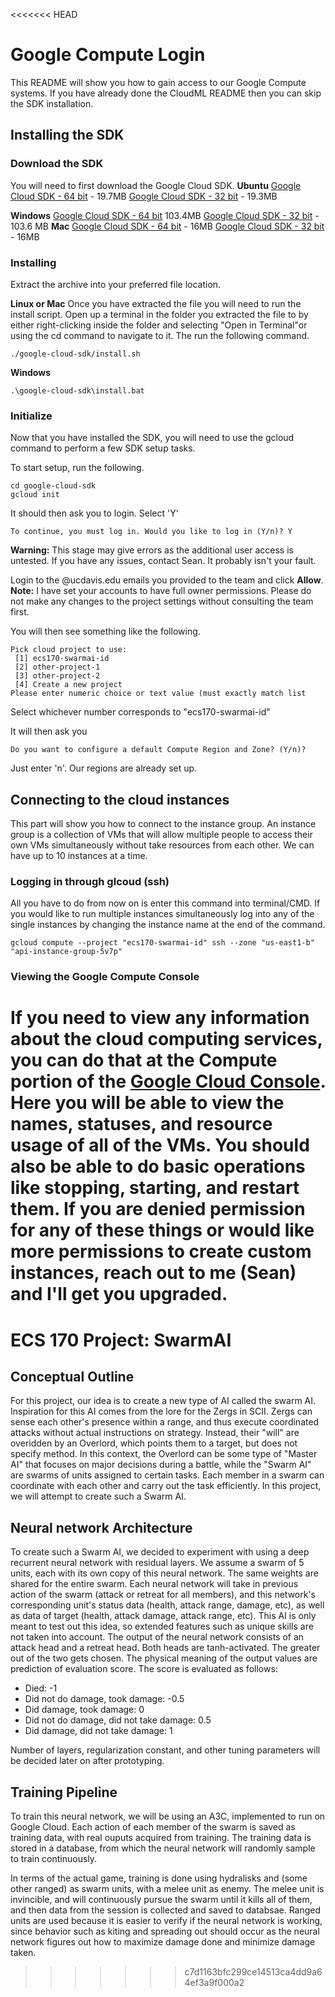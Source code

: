<<<<<<< HEAD
# Google Compute Login
This README will show you how to gain access to our Google Compute systems. If you have already done the CloudML README then you can skip the SDK installation.

## Installing the SDK

### Download the SDK
You will need to first download the Google Cloud SDK.
**Ubuntu**
	[Google Cloud SDK - 64 bit](https://dl.google.com/dl/cloudsdk/channels/rapid/downloads/google-cloud-sdk-201.0.0-linux-x86_64.tar.gz) - 19.7MB
	[Google Cloud SDK - 32 bit](https://dl.google.com/dl/cloudsdk/channels/rapid/downloads/google-cloud-sdk-201.0.0-linux-x86.tar.gz) - 19.3MB

**Windows**	
	[Google Cloud SDK - 64 bit](https://dl.google.com/dl/cloudsdk/channels/rapid/downloads/google-cloud-sdk-204.0.0-darwin-x86_64.tar.gz) 103.4MB
	[Google Cloud SDK - 32 bit](https://dl.google.com/dl/cloudsdk/channels/rapid/downloads/google-cloud-sdk-204.0.0-windows-x86.zip) - 103.6 MB
**Mac**
	[Google Cloud SDK - 64 bit](https://dl.google.com/dl/cloudsdk/channels/rapid/downloads/google-cloud-sdk-204.0.0-darwin-x86_64.tar.gz) - 16MB
	[Google Cloud SDK - 32 bit](https://dl.google.com/dl/cloudsdk/channels/rapid/downloads/google-cloud-sdk-204.0.0-darwin-x86.tar.gz) - 16MB
	
### Installing

Extract the archive into your preferred file location.

**Linux or Mac**
Once you have extracted the file you will need to run the install script. Open up a terminal in the folder you extracted the file to by either right-clicking inside the folder and selecting "Open in Terminal"or using the cd command to navigate to it. The run the following command.

```
./google-cloud-sdk/install.sh
```

**Windows**
```
.\google-cloud-sdk\install.bat
```

### Initialize

Now that you have installed the SDK, you will need to use the gcloud command to perform a few SDK setup tasks.

To start setup, run the following.
```
cd google-cloud-sdk
gcloud init
```

It should then ask you to login. Select 'Y'
```
To continue, you must log in. Would you like to log in (Y/n)? Y
```

**Warning:** This stage may give errors as the additional user access is untested. If you have any issues, contact Sean. It probably isn't your fault.

Login to the @ucdavis.edu emails you provided to the team and click **Allow**.
**Note:** I have set your accounts to have full owner permissions. Please do not make any changes to the project settings without consulting the team first.

You will then see something like the following.
```
Pick cloud project to use: 
 [1] ecs170-swarmai-id
 [2] other-project-1
 [3] other-project-2
 [4] Create a new project
Please enter numeric choice or text value (must exactly match list
```

Select whichever number corresponds to "ecs170-swarmai-id"

It will then ask you
```
Do you want to configure a default Compute Region and Zone? (Y/n)?
```
Just enter 'n'. Our regions are already set up.

## Connecting to the cloud instances
This part will show you how to connect to the instance group. An instance group is a collection of VMs that will allow multiple people to access their own VMs simultaneously without take resources from each other. We can have up to 10 instances at a time.

### Logging in through glcoud (ssh)
All you have to do from now on is enter this command into terminal/CMD. If you would like to run multiple instances simultaneously log into any of the single instances by changing the instance name at the end of the command.
```
gcloud compute --project "ecs170-swarmai-id" ssh --zone "us-east1-b" "api-instance-group-5v7p"
```

### Viewing the Google Compute Console
If you need to view any information about the cloud computing services, you can do that at the Compute portion of the [Google Cloud Console](https://cloud.google.com/compute/docs/console).
Here you will be able to view the names, statuses, and resource usage of all of the VMs. You should also be able to do basic operations like stopping, starting, and restart them.
If you are denied permission for any of these things or would like more permissions to create custom instances, reach out to me (Sean) and I'll get you upgraded.
=======
# ECS 170 Project: SwarmAI

## Conceptual Outline
For this project, our idea is to create a new type of AI called the swarm AI. Inspiration for this AI comes from the lore for the Zergs in SCII. Zergs can sense each other's presence within a range, and thus execute coordinated attacks without actual instructions on strategy. Instead, their "will" are overidden by an Overlord, which points them to a target, but does not specify method. In this context, the Overlord can be some type of "Master AI" that focuses on major decisions during a battle, while the "Swarm AI" are swarms of units assigned to certain tasks. Each member in a swarm can coordinate with each other and carry out the task efficiently. In this project, we will attempt to create such a Swarm AI.

## Neural network Architecture

To create such a Swarm AI, we decided to experiment with using a deep recurrent neural network with residual layers. We assume a swarm of 5 units, each with its own copy of this neural network. The same weights are shared for the entire swarm. Each neural network will take in previous action of the swarm (attack or retreat for all members), and this network's corresponding unit's status data (health, attack range, damage, etc), as well as data of target (health, attack damage, attack range, etc). This AI is only meant to test out this idea, so extended features such as unique skills are not taken into account. The output of the neural network consists of an attack head and a retreat head. Both heads are tanh-activated. The greater out of the two gets chosen. The physical meaning of the output values are prediction of evaluation score. The score is evaluated as follows:
- Died: -1
- Did not do damage, took damage: -0.5
- Did damage, took damage: 0
- Did not do damage, did not take damage: 0.5
- Did damage, did not take damage: 1

Number of layers, regularization constant, and other tuning parameters will be decided later on after prototyping.

## Training Pipeline

To train this neural network, we will be using an A3C, implemented to run on Google Cloud. Each action of each member of the swarm is saved as training data, with real ouputs acquired from training. The training data is stored in a database, from which the neural network will randomly sample to train continuously. 

In terms of the actual game, training is done using hydralisks and (some other ranged) as swarm units, with a melee unit as enemy. The melee unit is invincible, and will continuously pursue the swarm until it kills all of them, and then data from the session is collected and saved to databsae. Ranged units are used because it is easier to verify if the neural network is working, since behavior such as kiting and spreading out should occur as the neural network figures out how to maximize damage done and minimize damage taken.


>>>>>>> c7d1163bfc299ce14513ca4dd9a64ef3a9f000a2
